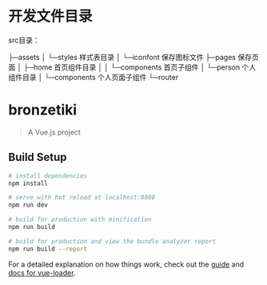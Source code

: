 # 开发文件目录

src目录：

├─assets
│  └─styles             样式表目录
│      └─iconfont       保存图标文件
├─pages                 保存页面
│  ├─home               首页组件目录
│  │  └─components      首页子组件
│  └─person             个人组件目录
│      └─components     个人页面子组件
└─router


# bronzetiki

> A Vue.js project

## Build Setup

``` bash
# install dependencies
npm install

# serve with hot reload at localhost:8080
npm run dev

# build for production with minification
npm run build

# build for production and view the bundle analyzer report
npm run build --report
```

For a detailed explanation on how things work, check out the [guide](http://vuejs-templates.github.io/webpack/) and [docs for vue-loader](http://vuejs.github.io/vue-loader).
